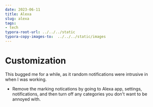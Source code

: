 ```yaml
---
date: 2023-06-11
title: Alexa
slug: alexa
tags:
- tech
typora-root-url: ../../../static
typora-copy-images-to:  ../../../static/images
---
```


# Customization

This bugged me for a while, as it random notifications were intrusive in when I was working.

- Remove the marking notications by going to Alexa app, settings, notifications, and then turn off any categories you don't want to be annoyed with.
